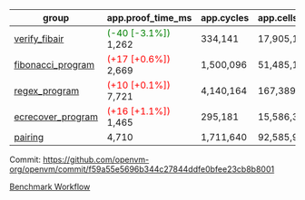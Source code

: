 | group | app.proof_time_ms | app.cycles | app.cells_used | leaf.proof_time_ms | leaf.cycles | leaf.cells_used |
| -- | -- | -- | -- | -- | -- | -- |
| [verify_fibair](https://github.com/openvm-org/openvm/blob/benchmark-results/benchmarks-pr/1454/verify_fibair-f59a55e5696b344c27844ddfe0bfee23cb8b8001.md) |<span style='color: green'>(-40 [-3.1%])</span> 1,262 |  334,141 |  17,905,157 |- | - | - |
| [fibonacci_program](https://github.com/openvm-org/openvm/blob/benchmark-results/benchmarks-pr/1454/fibonacci-f59a55e5696b344c27844ddfe0bfee23cb8b8001.md) |<span style='color: red'>(+17 [+0.6%])</span> 2,669 |  1,500,096 |  51,485,167 |- | - | - |
| [regex_program](https://github.com/openvm-org/openvm/blob/benchmark-results/benchmarks-pr/1454/regex-f59a55e5696b344c27844ddfe0bfee23cb8b8001.md) |<span style='color: red'>(+10 [+0.1%])</span> 7,721 |  4,140,164 |  167,389,450 |- | - | - |
| [ecrecover_program](https://github.com/openvm-org/openvm/blob/benchmark-results/benchmarks-pr/1454/ecrecover-f59a55e5696b344c27844ddfe0bfee23cb8b8001.md) |<span style='color: red'>(+16 [+1.1%])</span> 1,465 |  295,181 |  15,586,346 |- | - | - |
| [pairing](https://github.com/openvm-org/openvm/blob/benchmark-results/benchmarks-pr/1454/pairing-f59a55e5696b344c27844ddfe0bfee23cb8b8001.md) | 4,710 |  1,711,640 |  92,585,975 |- | - | - |


Commit: https://github.com/openvm-org/openvm/commit/f59a55e5696b344c27844ddfe0bfee23cb8b8001

[Benchmark Workflow](https://github.com/openvm-org/openvm/actions/runs/13865006758)
